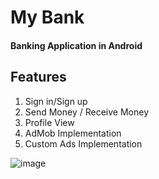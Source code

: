 # My Bank
#### Banking Application in Android
## Features
1. Sign in/Sign up
2. Send Money / Receive Money
3. Profile View
4. AdMob Implementation
5. Custom Ads Implementation

![image](https://drive.google.com/uc?export=view&id=1BqZzZa2sowZ1nSUJCq06oscvrd6HiL2G)

